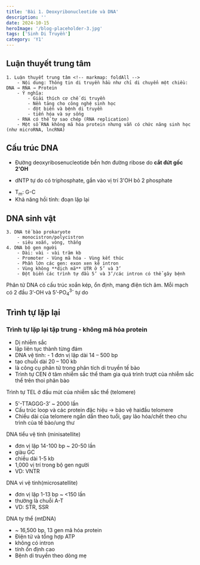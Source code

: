 ```yaml
---
title: 'Bài 1. Deoxyribonucleotide và DNA'
description: ''
date: 2024-10-15
heroImage: '/blog-placeholder-3.jpg'
tags: ['Sinh Di Truyền']
category: 'Y1'
---
```


## Luận thuyết trung tâm
```markmap
1. Luận thuyết trung tâm <!-- markmap: foldAll -->
    - Nội dung: Thông tin di truyền hầu như chỉ di chuyển một chiều: DNA → RNA → Protein
    - Ý nghĩa:
        - Giải thích cơ chế di truyền
        - Nền tảng cho công nghệ sinh học
        - đột biến và bệnh di truyền
        - tiến hóa và sự sống
    - RNA có thể tự sao chép (RNA replication)
    - Một số RNA không mã hóa protein nhưng vẫn có chức năng sinh học (như microRNA, lncRNA)
```

## Cấu trúc DNA

- Đường deoxyribosenucleotide bền hơn đường ribose do __cắt đứt gốc 2'OH__

- dNTP tự do có triphosphate, gắn vào vị trí 3'OH bỏ 2 phosphate

<!-- - Khung xườn mạch đơn: đường - các góc phosphate -->
- T<sub>m</sub>: G-C
- Khả năng hồi tính: đoạn lặp lại


## DNA sinh vật
```markmap
3. DNA tế bào prokaryote
    - monocistron/polycistron
    - siêu xoắn, vòng, thẳng
4. DNA bộ gen người
    - Dài: vài - vài trăm kb
    - Promoter - Vùng mã hóa - Vùng kết thúc
    - Phần lớn các gen: exon xen kẽ intron
    - Vùng không **dịch mã** UTR ở 5’ và 3’
    - Đột biến các trình tự đầu 5’ và 3’/các intron có thể gây bệnh
```

Phân tử DNA có cấu trúc xoắn kép, ổn định, mang điện tích âm. Mỗi mạch có 2 đầu 3’-OH và 5’-PO<sub>4</sub><sup>3-</sup>
tự do

## Trình tự lặp lại


### Trình tự lặp lại tập trung - không mã hóa protein

* Dị nhiễm sắc
* lặp liên tục thành từng đám
* DNA vệ tinh: - 1 đơn vị lặp dài 14 – 500 bp
* tạo chuỗi dài 20 – 100 kb
* là công cụ phân tử trong phân tích di truyền tế bào
* Trình tự CEN ở tâm nhiễm sắc thể tham gia quá trình
  trượt của nhiễm sắc thể trên thoi phân bào

Trình tự TEL ở đầu mút của nhiễm sắc thể (telomere)

* 5'-TTAGGG-3’ ~ 2000 lần
* Cấu trúc loop và các protein đặc hiệu $\to$ bảo vệ haiđầu telomere
* Chiều dài của telomere ngắn dần theo tuổi, gay lão hóa/chết theo chu trình của tế bào/ung thư

DNA tiểu vệ tinh (minisatellite)

* đơn vị lặp 14-100 bp ~ 20-50 lần
* giàu GC
* chiều dài 1-5 kb
* 1,000 vị trí trong bộ gen người
* VD: VNTR

DNA vi vệ tinh(microsatellite)

* đơn vị lặp 1-13 bp ~ <150 lần
* thường là chuỗi A-T
* VD: STR, SSR

DNA ty thể (mtDNA)

* ~ 16,500 bp, 13 gen mã hóa protein
* Điện tử và tổng hợp ATP
* không có intron
* tính ổn định cao
* Bệnh di truyền theo dòng mẹ

